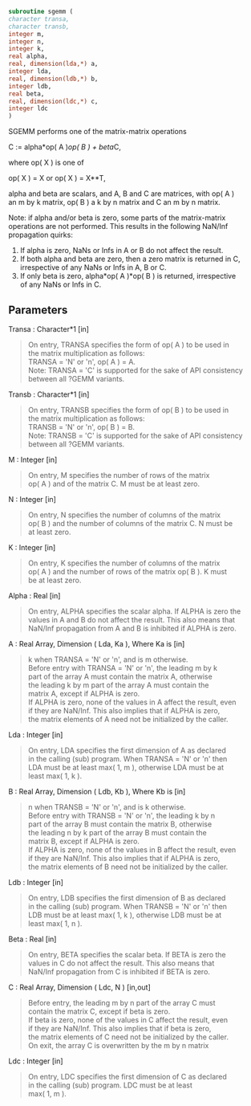 ```fortran  
subroutine sgemm (  
character transa,  
character transb,  
integer m,  
integer n,  
integer k,  
real alpha,  
real, dimension(lda,*) a,  
integer lda,  
real, dimension(ldb,*) b,  
integer ldb,  
real beta,  
real, dimension(ldc,*) c,  
integer ldc  
)  
```  
  
SGEMM  performs one of the matrix-matrix operations  
  
C := alpha*op( A )*op( B ) + beta*C,  
  
where  op( X ) is one of  
  
op( X ) = X   or   op( X ) = X**T,  
  
alpha and beta are scalars, and A, B and C are matrices, with op( A )  
an m by k matrix,  op( B )  a  k by n matrix and  C an m by n matrix.  
  
Note: if alpha and/or beta is zero, some parts of the matrix-matrix  
operations are not performed. This results in the following NaN/Inf  
propagation quirks:  
  
1. If alpha is zero, NaNs or Infs in A or B do not affect the result.  
2. If both alpha and beta are zero, then a zero matrix is returned in C,  
irrespective of any NaNs or Infs in A, B or C.  
3. If only beta is zero, alpha*op( A )*op( B ) is returned, irrespective  
of any NaNs or Infs in C.  
  
## Parameters  
Transa : Character*1 [in]  
> On entry, TRANSA specifies the form of op( A ) to be used in  
> the matrix multiplication as follows:  
> TRANSA = 'N' or 'n',  op( A ) = A.  
> Note: TRANSA = 'C' is supported for the sake of API consistency  
> between all ?GEMM variants.  
  
Transb : Character*1 [in]  
> On entry, TRANSB specifies the form of op( B ) to be used in  
> the matrix multiplication as follows:  
> TRANSB = 'N' or 'n',  op( B ) = B.  
> Note: TRANSB = 'C' is supported for the sake of API consistency  
> between all ?GEMM variants.  
  
M : Integer [in]  
> On entry,  M  specifies  the number  of rows  of the  matrix  
> op( A )  and of the  matrix  C.  M  must  be at least  zero.  
  
N : Integer [in]  
> On entry,  N  specifies the number  of columns of the matrix  
> op( B ) and the number of columns of the matrix C. N must be  
> at least zero.  
  
K : Integer [in]  
> On entry,  K  specifies  the number of columns of the matrix  
> op( A ) and the number of rows of the matrix op( B ). K must  
> be at least  zero.  
  
Alpha : Real [in]  
> On entry, ALPHA specifies the scalar alpha. If ALPHA is zero the  
> values in A and B do not affect the result. This also means that  
> NaN/Inf propagation from A and B is inhibited if ALPHA is zero.  
  
A : Real Array, Dimension ( Lda, Ka ), Where Ka is [in]  
> k  when  TRANSA = 'N' or 'n',  and is  m  otherwise.  
> Before entry with  TRANSA = 'N' or 'n',  the leading  m by k  
> part of the array  A  must contain the matrix  A,  otherwise  
> the leading  k by m  part of the array  A  must contain  the  
> matrix A, except if ALPHA is zero.  
> If ALPHA is zero, none of the values in A affect the result, even  
> if they are NaN/Inf. This also implies that if ALPHA is zero,  
> the matrix elements of A need not be initialized by the caller.  
  
Lda : Integer [in]  
> On entry, LDA specifies the first dimension of A as declared  
> in the calling (sub) program. When  TRANSA = 'N' or 'n' then  
> LDA must be at least  max( 1, m ), otherwise  LDA must be at  
> least  max( 1, k ).  
  
B : Real Array, Dimension ( Ldb, Kb ), Where Kb is [in]  
> n  when  TRANSB = 'N' or 'n',  and is  k  otherwise.  
> Before entry with  TRANSB = 'N' or 'n',  the leading  k by n  
> part of the array  B  must contain the matrix  B,  otherwise  
> the leading  n by k  part of the array  B  must contain  the  
> matrix B, except if ALPHA is zero.  
> If ALPHA is zero, none of the values in B affect the result, even  
> if they are NaN/Inf. This also implies that if ALPHA is zero,  
> the matrix elements of B need not be initialized by the caller.  
  
Ldb : Integer [in]  
> On entry, LDB specifies the first dimension of B as declared  
> in the calling (sub) program. When  TRANSB = 'N' or 'n' then  
> LDB must be at least  max( 1, k ), otherwise  LDB must be at  
> least  max( 1, n ).  
  
Beta : Real [in]  
> On entry,  BETA  specifies the scalar  beta.  If BETA is zero the  
> values in C do not affect the result. This also means that  
> NaN/Inf propagation from C is inhibited if BETA is zero.  
  
C : Real Array, Dimension ( Ldc, N ) [in,out]  
> Before entry, the leading  m by n  part of the array  C must  
> contain the matrix  C, except if beta is zero.  
> If beta is zero, none of the values in C affect the result, even  
> if they are NaN/Inf. This also implies that if beta is zero,  
> the matrix elements of C need not be initialized by the caller.  
> On exit, the array  C  is overwritten by the  m by n  matrix  
  
Ldc : Integer [in]  
> On entry, LDC specifies the first dimension of C as declared  
> in  the  calling  (sub)  program.   LDC  must  be  at  least  
> max( 1, m ).  
  

